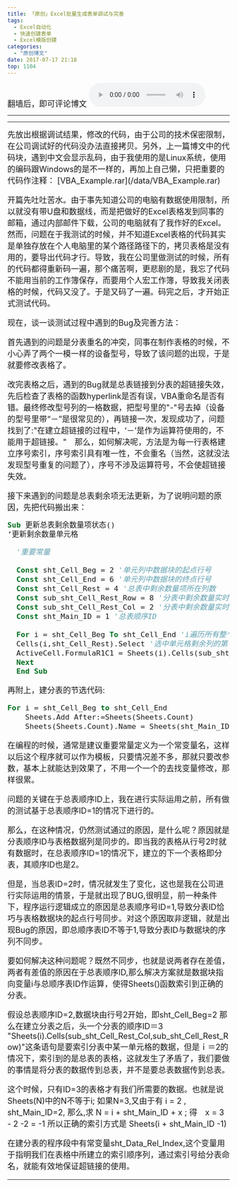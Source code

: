 ```yaml
---
title: 「原创」Excel批量生成表单调试与完善
tags:
  - Excel自动化　
  - 快速创建表单 
  - Excel模版创建　
categories:
  - "原创博文"
date: 2017-07-17 21:18
top: 1104
---
```


<font size=4>
翻墙后，即可评论博文

</font>
<!--more-->
<audio controls="controls" name="media" style="width:264px"  autoplay loop=true> <source src="/musics/wish.mp3"></audio>

***

***

<font size=4>
  先放出根据调试结果，修改的代码，由于公司的技术保密限制，在公司调试好的代码没办法直接拷贝。另外，上一篇博文中的代码块，遇到中文会显示乱码，由于我使用的是Linux系统，使用的编码跟Windows的是不一样的，再加上自己懒，只把重要的代码作注释：
  [VBA_Example.rar](/data/VBA_Example.rar)

  开篇先吐吐苦水。由于事先知道公司的电脑有数据使用限制，所以就没有带U盘和数据线，而是把做好的Excel表格发到同事的邮箱，通过内部邮件下载，公司的电脑就有了我作好的Excel。然而，问题在于我测试的时候，并不知道Excel表格的代码其实是单独存放在个人电脑里的某个路径路径下的，拷贝表格是没有用的，要导出代码才行。导致，我在公司里做测试的时候，所有的代码都得重新码一遍，那个痛苦啊，更悲剧的是，我忘了代码不能用当前的工作簿保存，而要用个人宏工作簿，导致我关闭表格的时候，代码又没了。于是又码了一遍。码完之后，才开始正式测试代码。

  现在，谈一谈测试过程中遇到的Bug及完善方法：

  首先遇到的问题是分表重名的冲突，同事在制作表格的时候，不小心弄了两个一模一样的设备型号，导致了该问题的出现，于是就要修改表格了。

  改完表格之后，遇到的Bug就是总表链接到分表的超链接失效，先后检查了表格的函数hyperlink是否有误，VBA重命名是否有错。最终修改型号列的一格数据，把型号里的"-"号去掉（设备的型号里带“－”是很常见的），再链接一次，发现成功了，问题找到了:"在建立超链接的过程中，‘－’是作为运算符使用的，不能用于超链接。"　那么，如何解决呢，方法是为每一行表格建立序号索引，序号索引具有唯一性，不会重名（当然，这就没法发现型号重复的问题了），序号不涉及运算符号，不会使超链接失效。

  接下来遇到的问题是总表剩余项无法更新，为了说明问题的原因，先把代码搬出来：

  ```vb
  Sub 更新总表剩余数量项状态()
  ’更新剩余数量单元格

    '重要常量

    Const sht_Cell_Beg = 2 '单元列中数据块的起点行号
    Const sht_Cell_End = 6 '单元列中数据块的终点行号
    Const sht_Cell_Rest = 4 '总表中剩余数量项所在列数
    Const sub_sht_Cell_Rest_Row = 8 '分表中剩余数量实时更新状态单元格所在列数
    Const sub_sht_Cell_Rest_Col = 2 '分表中剩余数量实时更新状态单元格所在行数
    Const sht_Main_ID = 1 '总表顺序ID

    For i = sht_Cell_Beg To sht_Cell_End 'i遍历所有整个数据块，同时也是循环变量
    Cells(i,sht_Cell_Rest).Select '选中单元格剩余列的第ｉ行单元格
    ActiveCell.FormulaR1C1 = Sheets(i).Cells(sub_sht_Cell_Rest_Col,sub_sht_Cell_Rest_Row)
    Next
    End Sub
  ```

  再附上，建分表的节选代码:
  ```vb
  For i = sht_Cell_Beg to sht_Cell_End
      Sheets.Add After:=Sheets(Sheets.Count)
      Sheets(Sheets.Count).Name = Sheets(sht_Main_ID).Cells(i,sht_Data_Rel_Index)
  ```

  在编程的时候，通常是建议重要常量定义为一个常变量名，这样以后这个程序就可以作为模板，只要情况差不多，那就只要改参数，基本上就能达到效果了，不用一个一个的去找变量修改，那样很累。

  问题的关键在于总表顺序ID上，我在进行实际运用之前，所有做的测试基于总表顺序ID=1的情况下进行的。

  那么，在这种情况，仍然测试通过的原因，是什么呢？原因就是分表顺序ID与表格数据列是同步的。即当我的表格从行号2时就有数据时，在总表顺序ID=1的情况下，建立的下一个表格即分表，其顺序ID也是2。

  但是，当总表ID=2时，情况就发生了变化，这也是我在公司进行实际运用的情景，于是就出现了BUG,很明显，前一种条件下，程序运行逻辑成立的原因是总表顺序号ID=1,导致分表ID恰巧与表格数据块的起点行号同步。对这个原因取非逻辑，就是出现Bug的原因，即总顺序表ID不等于1,导致分表ID与数据块的序列不同步。

  要如何解决这种问题呢？既然不同步，也就是说两者存在差值，两者有差值的原因在于总表顺序ID,那么解决方案就是数据块指向变量i与总顺序表ID作运算，使得Sheets()函数索引到正确的分表。

  假设总表顺序ID=2,数据块由行号2开始，即sht_Cell_Beg=2
  那么在建立分表之后，头一个分表的顺序ID＝3
  "Sheets(i).Cells(sub_sht_Cell_Rest_Col,sub_sht_Cell_Rest_Row)"这条语句是要索引分表中某一单元格的数据，但是ｉ＝2的情况下，索引到的是总表的表格，这就发生了矛盾了，我们要做的事情是将分表的数据传到总表，并不是要总表数据传到总表。

  这个时候，只有ID=3的表格才有我们所需要的数据。也就是说Sheets(N)中的N不等于i;
  如果N=3,又由于有 i = 2 , sht_Main_ID=2,
  那么,求 N = i + sht_Main_ID + x ;
  得　x = 3 - 2 -2 = -1
  所以正确的索引方式是 Sheets(i + sht_Main_ID -1)

  在建分表的程序段中有常变量sht_Data_Rel_Index,这个变量用于指明我们在表格中所建立的索引顺序列，通过索引号给分表命名，就能有效地保证超链接的使用。

</font>

***
